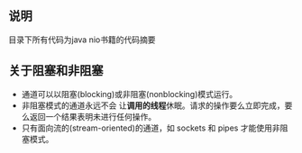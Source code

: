 ## 说明

目录下所有代码为java nio书籍的代码摘要


## 关于阻塞和非阻塞

+ 通道可以以阻塞(blocking)或非阻塞(nonblocking)模式运行。
+ 非阻塞模式的通道永远不会 让**调用的线程**休眠。请求的操作要么立即完成，要么返回一个结果表明未进行任何操作。
+ 只有面向流的(stream-oriented)的通道，如 sockets 和 pipes 才能使用非阻塞模式。



